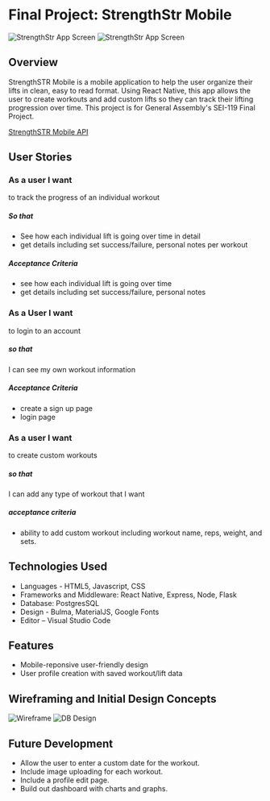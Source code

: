 # Final Project: StrengthStr Mobile
![StrengthStr App Screen](https://github.com/ericeoeur/strengthstr2_reactnative/blob/main/assets/StrengthSTR%20Mobile.png)
![StrengthStr App Screen](https://github.com/ericeoeur/strengthstr2_reactnative/blob/main/assets/Exercise%20Detail.png)
## Overview

StrengthSTR Mobile is a mobile application to help the user organize their lifts in clean, easy to read format. Using React Native, this app allows the user to create workouts and add custom lifts so they can track their lifting progression over time. This project is for General Assembly's SEI-119 Final Project. 

[StrengthSTR Mobile API](https://github.com/ericeoeur/strengthstr_mobile_api)

## User Stories
### As a user I want
to track the progress of an individual workout 

##### So that
- See how each individual lift is going over time in detail
- get details including set success/failure, personal notes per workout

##### Acceptance Criteria 
- see how each individual lift is going over time 
- get details including set success/failure, personal notes


### As a User I want 
to login to an account 

##### so that 
I can see my own workout information 

##### Acceptance Criteria 
- create a sign up page
- login page 


### As a user I want 
to create custom workouts

##### so that
I can add any type of workout that I want 

##### acceptance criteria 
- ability to add custom workout including workout name, reps, weight, and sets. 


## Technologies Used
  * Languages - HTML5, Javascript, CSS
  * Frameworks and Middleware: React Native, Express, Node, Flask 
  * Database: PostgresSQL
  * Design - Bulma, MaterialJS, Google Fonts
  * Editor – Visual Studio Code 

## Features
  * Mobile-reponsive user-friendly design 
  * User profile creation with saved workout/lift data
 
   
## Wireframing and Initial Design Concepts 
![Wireframe](https://github.com/ericeoeur/strengthstr2_reactnative/blob/main/assets/finalprojectsketch.jpg)
![DB Design](https://github.com/ericeoeur/strengthstr2_reactnative/blob/main/assets/dbdesign2%20.jpg)

## Future Development
* Allow the user to enter a custom date for the workout.
* Include image uploading for each workout. 
* Include a profile edit page.
* Build out dashboard with charts and graphs.  